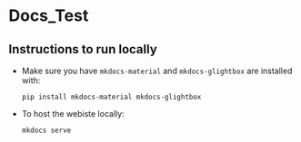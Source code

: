 # Docs_Test

## Instructions to run locally

- Make sure you have `mkdocs-material` and `mkdocs-glightbox` are installed with:

      pip install mkdocs-material mkdocs-glightbox
      
- To host the webiste locally:

      mkdocs serve

